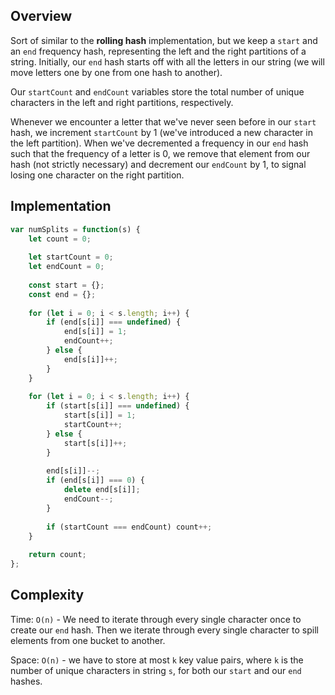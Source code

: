 ## Overview
Sort of similar to the **rolling hash** implementation, but we keep a `start` and an `end` frequency hash, representing the left and the right partitions of a string. Initially, our `end` hash starts off with all the letters in our string (we will move letters one by one from one hash to another). 

Our `startCount` and `endCount` variables store the total number of unique characters in the left and right partitions, respectively. 

Whenever we encounter a letter that we've never seen before in our `start` hash, we increment `startCount` by 1 (we've introduced a new character in the left partition). When we've decremented a frequency in our `end` hash such that the frequency of a letter is 0, we remove that element from our hash (not strictly necessary) and decrement our `endCount` by 1, to signal losing one character on the right partition. 

## Implementation
```js
var numSplits = function(s) {
    let count = 0; 
    
    let startCount = 0; 
    let endCount = 0; 
        
    const start = {}; 
    const end = {};
    
    for (let i = 0; i < s.length; i++) {
        if (end[s[i]] === undefined) {
            end[s[i]] = 1; 
            endCount++; 
        } else {
            end[s[i]]++; 
        }
    }
    
    for (let i = 0; i < s.length; i++) {
        if (start[s[i]] === undefined) {
            start[s[i]] = 1; 
            startCount++; 
        } else {
            start[s[i]]++; 
        }
        
        end[s[i]]--; 
        if (end[s[i]] === 0) {
            delete end[s[i]]; 
            endCount--; 
        }
        
        if (startCount === endCount) count++; 
    }
    
    return count; 
};

```

## Complexity
Time: `O(n)` - We need to iterate through every single character once to create our `end` hash. Then we iterate through every single character to spill elements from one bucket to another. 

Space: `O(n)` - we have to store at most `k` key value pairs, where `k` is the number of unique characters in string `s`, for both our `start` and our `end` hashes. 